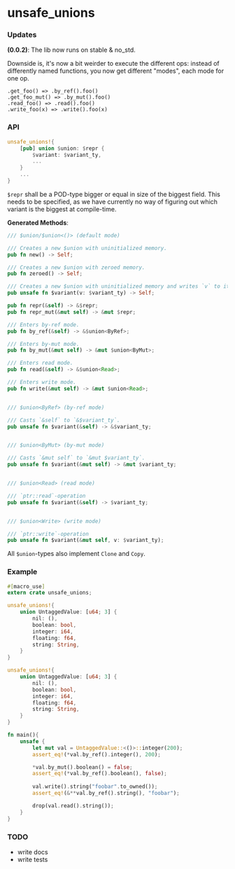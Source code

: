 # unsafe_unions

### Updates

**(0.0.2)**: The lib now runs on stable & no_std.

Downside is, it's now a bit weirder to execute the different ops: instead of differently named functions, you now get different "modes", each mode for one op.

```
.get_foo() => .by_ref().foo()
.get_foo_mut() => .by_mut().foo()
.read_foo() => .read().foo()
.write_foo(x) => .write().foo(x)
```

### API

```rust
unsafe_unions!{
    [pub] union $union: $repr {
        $variant: $variant_ty,
        ...
    }
    ...
}
```

`$repr` shall be a POD-type bigger or equal in size of the biggest field.
This needs to be specified, as we have currently no way of figuring out which variant is the
biggest at compile-time. 

**Generated Methods**:

```rust
/// $union/$union<()> (default mode)

/// Creates a new $union with uninitialized memory.
pub fn new() -> Self;

/// Creates a new $union with zeroed memory.
pub fn zeroed() -> Self;

/// Creates a new $union with uninitialized memory and writes `v` to it.
pub unsafe fn $variant(v: $variant_ty) -> Self;

pub fn repr(&self) -> &$repr;
pub fn repr_mut(&mut self) -> &mut $repr;

/// Enters by-ref mode.
pub fn by_ref(&self) -> &$union<ByRef>;

/// Enters by-mut mode.
pub fn by_mut(&mut self) -> &mut $union<ByMut>;

/// Enters read mode.
pub fn read(&self) -> &$union<Read>;

/// Enters write mode.
pub fn write(&mut self) -> &mut $union<Read>;


/// $union<ByRef> (by-ref mode)

/// Casts `&self` to `&$variant_ty`.
pub unsafe fn $variant(&self) -> &$variant_ty;


/// $union<ByMut> (by-mut mode)

/// Casts `&mut self` to `&mut $variant_ty`.
pub unsafe fn $variant(&mut self) -> &mut $variant_ty;


/// $union<Read> (read mode)

/// `ptr::read`-operation
pub unsafe fn $variant(&self) -> $variant_ty;


/// $union<Write> (write mode)

/// `ptr::write`-operation
pub unsafe fn $variant(&mut self, v: $variant_ty);
```

All `$union`-types also implement `Clone` and `Copy`.

### Example

```rust
#[macro_use]
extern crate unsafe_unions;

unsafe_unions!{
    union UntaggedValue: [u64; 3] {
        nil: (),
        boolean: bool,
        integer: i64,
        floating: f64,
        string: String,
    }
}

unsafe_unions!{
    union UntaggedValue: [u64; 3] {
        nil: (),
        boolean: bool,
        integer: i64,
        floating: f64,
        string: String,
    }
}

fn main(){
    unsafe {
        let mut val = UntaggedValue::<()>::integer(200);
        assert_eq!(*val.by_ref().integer(), 200);

        *val.by_mut().boolean() = false;
        assert_eq!(*val.by_ref().boolean(), false);
    
        val.write().string("foobar".to_owned());
        assert_eq!(&**val.by_ref().string(), "foobar");

        drop(val.read().string());
    }
}
```

### TODO

* write docs
* write tests
